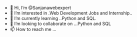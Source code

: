 - 👋 Hi, I’m @Sanjanawebexpert
- 👀 I’m interested in .Web Development Jobs and Internship..
- 🌱 I’m currently learning ..Python and SQL.
- 💞️ I’m looking to collaborate on ...Python and SQL
- 📫 How to reach me ...

<!---
Sanjanawebexpert/Sanjanawebexpert is a ✨ special ✨ repository because its `README.md` (this file) appears on your GitHub profile.
You can click the Preview link to take a look at your changes.
--->
